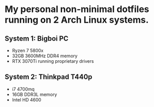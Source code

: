 # My personal non-minimal dotfiles running on 2 Arch Linux systems.

## System 1: Bigboi PC
- Ryzen 7 5800x
- 32GB 3600MHz DDR4 memory
- RTX 3070Ti running proprietary drivers

## System 2: Thinkpad T440p
- i7 4700mq
- 16GB DDR3L memory 
- Intel HD 4600


